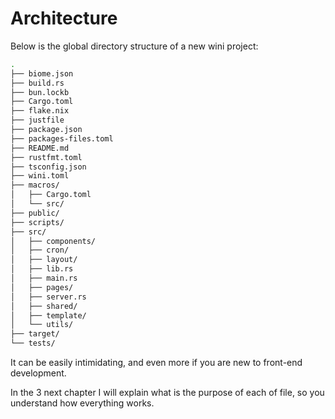 # Architecture

Below is the global directory structure of a new wini project:

```sh
.
├── biome.json             
├── build.rs
├── bun.lockb
├── Cargo.toml
├── flake.nix
├── justfile
├── package.json
├── packages-files.toml
├── README.md
├── rustfmt.toml
├── tsconfig.json
├── wini.toml
├── macros/
│   ├── Cargo.toml
│   └── src/
├── public/
├── scripts/
├── src/
│   ├── components/
│   ├── cron/
│   ├── layout/
│   ├── lib.rs
│   ├── main.rs
│   ├── pages/
│   ├── server.rs
│   ├── shared/
│   ├── template/
│   └── utils/
├── target/
└── tests/
```

It can be easily intimidating, and even more if you are new to front-end development.

In the 3 next chapter I will explain what is the purpose of each of file, so you understand how everything works.
